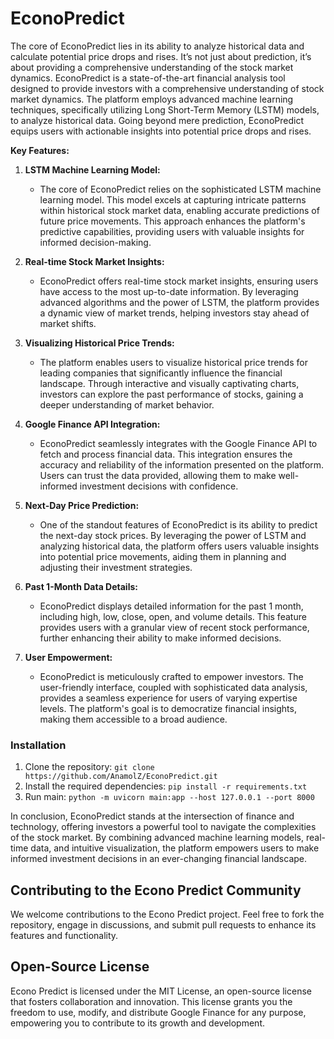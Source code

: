 # EconoPredict
The core of EconoPredict lies in its ability to analyze historical data and calculate potential price drops and rises. It’s not just about prediction, it’s about providing a comprehensive understanding of the stock market dynamics. EconoPredict is a state-of-the-art financial analysis tool designed to provide investors with a comprehensive understanding of stock market dynamics. The platform employs advanced machine learning techniques, specifically utilizing Long Short-Term Memory (LSTM) models, to analyze historical data. Going beyond mere prediction, EconoPredict equips users with actionable insights into potential price drops and rises.

**Key Features:**

1. **LSTM Machine Learning Model:**
   - The core of EconoPredict relies on the sophisticated LSTM machine learning model. This model excels at capturing intricate patterns within historical stock market data, enabling accurate predictions of future price movements. This approach enhances the platform's predictive capabilities, providing users with valuable insights for informed decision-making.

2. **Real-time Stock Market Insights:**
   - EconoPredict offers real-time stock market insights, ensuring users have access to the most up-to-date information. By leveraging advanced algorithms and the power of LSTM, the platform provides a dynamic view of market trends, helping investors stay ahead of market shifts.

3. **Visualizing Historical Price Trends:**
   - The platform enables users to visualize historical price trends for leading companies that significantly influence the financial landscape. Through interactive and visually captivating charts, investors can explore the past performance of stocks, gaining a deeper understanding of market behavior.

4. **Google Finance API Integration:**
   - EconoPredict seamlessly integrates with the Google Finance API to fetch and process financial data. This integration ensures the accuracy and reliability of the information presented on the platform. Users can trust the data provided, allowing them to make well-informed investment decisions with confidence.

5. **Next-Day Price Prediction:**
   - One of the standout features of EconoPredict is its ability to predict the next-day stock prices. By leveraging the power of LSTM and analyzing historical data, the platform offers users valuable insights into potential price movements, aiding them in planning and adjusting their investment strategies.

6. **Past 1-Month Data Details:**
   - EconoPredict displays detailed information for the past 1 month, including high, low, close, open, and volume details. This feature provides users with a granular view of recent stock performance, further enhancing their ability to make informed decisions.

7. **User Empowerment:**
   - EconoPredict is meticulously crafted to empower investors. The user-friendly interface, coupled with sophisticated data analysis, provides a seamless experience for users of varying expertise levels. The platform's goal is to democratize financial insights, making them accessible to a broad audience.

### Installation
1. Clone the repository: `git clone https://github.com/AnamolZ/EconoPredict.git`
2. Install the required dependencies: `pip install -r requirements.txt`
3. Run main: `python -m uvicorn main:app --host 127.0.0.1 --port 8000`

In conclusion, EconoPredict stands at the intersection of finance and technology, offering investors a powerful tool to navigate the complexities of the stock market. By combining advanced machine learning models, real-time data, and intuitive visualization, the platform empowers users to make informed investment decisions in an ever-changing financial landscape.

## Contributing to the Econo Predict Community

We welcome contributions to the Econo Predict project. Feel free to fork the repository, engage in discussions, and submit pull requests to enhance its features and functionality.

## Open-Source License

Econo Predict is licensed under the MIT License, an open-source license that fosters collaboration and innovation. This license grants you the freedom to use, modify, and distribute Google Finance for any purpose, empowering you to contribute to its growth and development.
